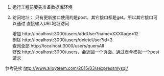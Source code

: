 1. 运行工程前要先准备数据库环境

2. 访问地址：
只有更新接口使用的是post，其它接口都是get。所以其它接口可以通过
直接输入URL地址访问

   增加 http://localhost:3000/users/addUser?name=XXX&age=12    
   删除 http://localhost:3000/users/deleteUser?id=3    
   查询全部 http://localhost:3000/users/queryAll    
   修改 http://localhost:3000/users，会返回一个页面。通过表单模拟一个post请求

参考链接 http://www.alloyteam.com/2015/03/sexpressmysql/
    
